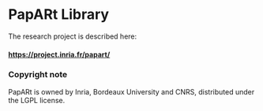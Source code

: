 # PapARt Library


The research project is described here:


#### https://project.inria.fr/papart/


### Copyright note

PapARt is owned by Inria, Bordeaux University and CNRS, distributed
under the LGPL license.
